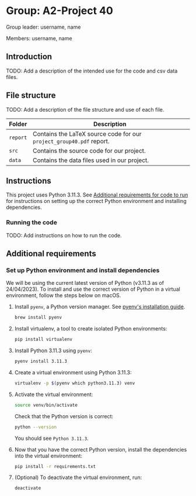 # Group: A2-Project 40

Group leader: username, name

Members: username, name

## Introduction

TODO: Add a description of the intended use for the code and csv data files.

## File structure

TODO: Add a description of the file structure and use of each file.

| Folder   | Description                                                          |
|----------|----------------------------------------------------------------------|
| `report` | Contains the LaTeX source code for our `project_group40.pdf` report. |
| `src`    | Contains the source code for our project.                            |
| `data`   | Contains the data files used in our project.                         |

## Instructions

This project uses Python 3.11.3. See [Additional requirements for code to run](#additional-requirements) for instructions on setting up the correct Python environment and installing dependencies.

### Running the code

TODO: Add instructions on how to run the code.

## Additional requirements

### Set up Python environment and install dependencies

We will be using the current latest version of Python (v3.11.3 as of 24/04/2023). To install and use the correct version of Python in a virtual environment, follow the steps below on macOS.

1. Install `pyenv`, a Python version manager. See [pyenv's installation guide](https://github.com/pyenv/pyenv#installation).

    ```bash
    brew install pyenv
    ```

2. Install virtualenv, a tool to create isolated Python environments:

    ```bash
    pip install virtualenv
    ```

3. Install Python 3.11.3 using `pyenv`:

    ```bash
    pyenv install 3.11.3
    ```

4. Create a virtual environment using Python 3.11.3:

    ```bash
    virtualenv -p $(pyenv which python3.11.3) venv
    ```

5. Activate the virtual environment:

    ```bash
    source venv/bin/activate
    ```

    Check that the Python version is correct:

    ```bash
    python --version
    ```

    You should see `Python 3.11.3`.

6. Now that you have the correct Python version, install the dependencies into the virtual environment:

    ```bash
    pip install -r requirements.txt
    ```

7. (Optional) To deactivate the virtual environment, run:

    ```bash
    deactivate
    ```
